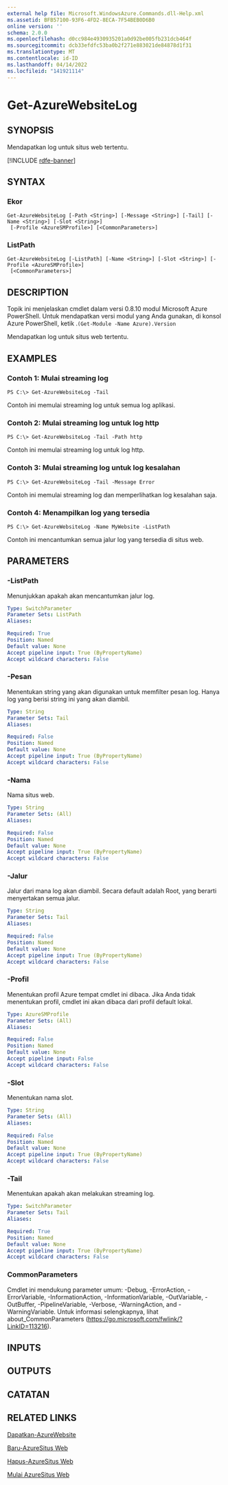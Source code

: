 ```yaml
---
external help file: Microsoft.WindowsAzure.Commands.dll-Help.xml
ms.assetid: BFB57100-93F6-4FD2-8ECA-7F54BEB0D6B0
online version: ''
schema: 2.0.0
ms.openlocfilehash: d0cc984e4930935201a0d92be005fb231dcb464f
ms.sourcegitcommit: dcb33efdfc53ba0b2f271e883021de84878d1f31
ms.translationtype: MT
ms.contentlocale: id-ID
ms.lasthandoff: 04/14/2022
ms.locfileid: "141921114"
---
```

# Get-AzureWebsiteLog

## SYNOPSIS
Mendapatkan log untuk situs web tertentu.

[!INCLUDE [rdfe-banner](../../includes/rdfe-banner.md)]

## SYNTAX

### Ekor
```
Get-AzureWebsiteLog [-Path <String>] [-Message <String>] [-Tail] [-Name <String>] [-Slot <String>]
 [-Profile <AzureSMProfile>] [<CommonParameters>]
```

### ListPath
```
Get-AzureWebsiteLog [-ListPath] [-Name <String>] [-Slot <String>] [-Profile <AzureSMProfile>]
 [<CommonParameters>]
```

## DESCRIPTION
Topik ini menjelaskan cmdlet dalam versi 0.8.10 modul Microsoft Azure PowerShell.
Untuk mendapatkan versi modul yang Anda gunakan, di konsol Azure PowerShell, ketik .`(Get-Module -Name Azure).Version`

Mendapatkan log untuk situs web tertentu.

## EXAMPLES

### Contoh 1: Mulai streaming log
```
PS C:\> Get-AzureWebsiteLog -Tail
```

Contoh ini memulai streaming log untuk semua log aplikasi.

### Contoh 2: Mulai streaming log untuk log http
```
PS C:\> Get-AzureWebsiteLog -Tail -Path http
```

Contoh ini memulai streaming log untuk log http.

### Contoh 3: Mulai streaming log untuk log kesalahan
```
PS C:\> Get-AzureWebsiteLog -Tail -Message Error
```

Contoh ini memulai streaming log dan memperlihatkan log kesalahan saja.

### Contoh 4: Menampilkan log yang tersedia
```
PS C:\> Get-AzureWebsiteLog -Name MyWebsite -ListPath
```

Contoh ini mencantumkan semua jalur log yang tersedia di situs web.

## PARAMETERS

### -ListPath
Menunjukkan apakah akan mencantumkan jalur log.

```yaml
Type: SwitchParameter
Parameter Sets: ListPath
Aliases: 

Required: True
Position: Named
Default value: None
Accept pipeline input: True (ByPropertyName)
Accept wildcard characters: False
```

### -Pesan
Menentukan string yang akan digunakan untuk memfilter pesan log.
Hanya log yang berisi string ini yang akan diambil.

```yaml
Type: String
Parameter Sets: Tail
Aliases: 

Required: False
Position: Named
Default value: None
Accept pipeline input: True (ByPropertyName)
Accept wildcard characters: False
```

### -Nama
Nama situs web.

```yaml
Type: String
Parameter Sets: (All)
Aliases: 

Required: False
Position: Named
Default value: None
Accept pipeline input: True (ByPropertyName)
Accept wildcard characters: False
```

### -Jalur
Jalur dari mana log akan diambil.
Secara default adalah Root, yang berarti menyertakan semua jalur.

```yaml
Type: String
Parameter Sets: Tail
Aliases: 

Required: False
Position: Named
Default value: None
Accept pipeline input: True (ByPropertyName)
Accept wildcard characters: False
```

### -Profil
Menentukan profil Azure tempat cmdlet ini dibaca.
Jika Anda tidak menentukan profil, cmdlet ini akan dibaca dari profil default lokal.

```yaml
Type: AzureSMProfile
Parameter Sets: (All)
Aliases: 

Required: False
Position: Named
Default value: None
Accept pipeline input: False
Accept wildcard characters: False
```

### -Slot
Menentukan nama slot.

```yaml
Type: String
Parameter Sets: (All)
Aliases: 

Required: False
Position: Named
Default value: None
Accept pipeline input: True (ByPropertyName)
Accept wildcard characters: False
```

### -Tail
Menentukan apakah akan melakukan streaming log.

```yaml
Type: SwitchParameter
Parameter Sets: Tail
Aliases: 

Required: True
Position: Named
Default value: None
Accept pipeline input: True (ByPropertyName)
Accept wildcard characters: False
```

### CommonParameters
Cmdlet ini mendukung parameter umum: -Debug, -ErrorAction, -ErrorVariable, -InformationAction, -InformationVariable, -OutVariable, -OutBuffer, -PipelineVariable, -Verbose, -WarningAction, and -WarningVariable. Untuk informasi selengkapnya, lihat about_CommonParameters (https://go.microsoft.com/fwlink/?LinkID=113216).

## INPUTS

## OUTPUTS

## CATATAN

## RELATED LINKS

[Dapatkan-AzureWebsite](./Get-AzureWebsite.md)

[Baru-AzureSitus Web](./New-AzureWebsite.md)

[Hapus-AzureSitus Web](./Remove-AzureWebsite.md)

[Mulai AzureSitus Web](./Start-AzureWebsite.md)



